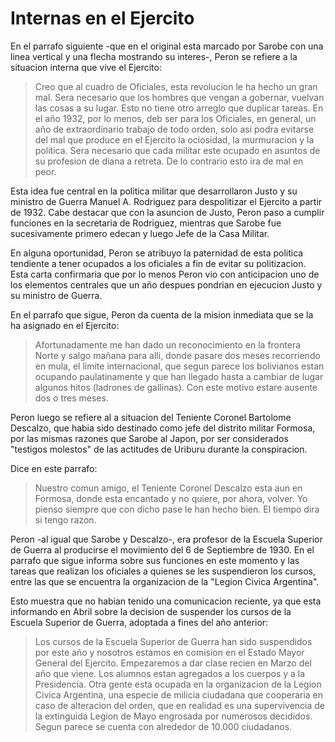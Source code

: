 # Internas en el Ejercito

En el parrafo siguiente -que en el original esta marcado por Sarobe con una linea vertical y una flecha mostrando su interes-, Peron se refiere a la situacion
interna que vive el Ejercito:

> Creo que al cuadro de Oficiales, esta revolucion le ha hecho un gran mal.
> Sera necesario que los hombres que vengan a gobernar, vuelvan las cosas a su lugar.
> Esto no tiene otro arreglo que duplicar tareas.
> En el año 1932, por lo menos, deb ser para los Oficiales, en general, un año de extraordinario trabajo de todo orden,
> solo asi podra evitarse del mal que produce en el Ejercito la ociosidad, la murmuracion y la politica.
> Sera necesario que cada militar este ocupado en asuntos de su profesion de diana a retreta.
> De lo contrario esto ira de mal en peor.

Esta idea fue central en la politica militar que desarrollaron Justo y su ministro de Guerra Manuel A. Rodriguez para despolitizar el Ejercito a partir de 1932.
Cabe destacar que con la asuncion de Justo, Peron paso a cumplir funciones en la secretaria de Rodriguez, mientras que Sarobe fue sucesivamente primero edecan y luego Jefe de la Casa Militar.

En alguna oportunidad, Peron se atribuyo la paternidad de esta politica tendiente a tener ocupados a los oficiales a fin de evitar su politizacion.
Esta carta confirmaria que por lo menos Peron vio con anticipacion uno de los elementos centrales que un año despues pondrian en ejecucion Justo y su ministro de Guerra.

En el parrafo que sigue, Peron da cuenta de la mision inmediata que se la ha asignado en el Ejercito:

> Afortunadamente me han dado un reconocimiento en la frontera Norte y salgo mañana para alli, donde pasare dos meses recorriendo en mula, el limite internacional,
> que segun parece los bolivianos estan ocupando paulatinamente y que han llegado hasta a cambiar de lugar algunos hitos (ladrones de gallinas).
> Con este motivo estare ausente dos o tres meses.

Peron luego se refiere al a situacion del Teniente Coronel Bartolome Descalzo, que habia sido destinado como jefe del distrito militar Formosa, por las mismas razones que Sarobe
al Japon, por ser considerados "testigos molestos" de las actitudes de Uriburu durante la conspiracion.

Dice en este parrafo:

> Nuestro comun amigo, el Teniente Coronel Descalzo esta aun en Formosa, donde esta encantado y no quiere, por ahora, volver.
> Yo pienso siempre que con dicho pase le han hecho bien.
> El tiempo dira si tengo razon.

Peron -al igual que Sarobe y Descalzo-, era profesor de la Escuela Superior de Guerra al producirse el movimiento del 6 de Septiembre de 1930.
En el parrafo que sigue informa sobre sus funciones en este momento y las tareas que realizan los oficiales a quienes se les suspendieron los cursos, entre las que se encuentra la
organizacion de la "Legion Civica Argentina".

Esto muestra que no habian tenido una comunicacion reciente, ya que esta informando en Abril sobre la decision de suspender los cursos de la Escuela Superior de Guerra, adoptada a fines del año anterior:

> Los cursos de la Escuela Superior de Guerra han sido suspendidos por este año y nosotros estamos en comision en el Estado Mayor General del Ejercito.
> Empezaremos a dar clase recien en Marzo del año que viene.
> Los alumnos estan agregados a los cuerpos y a la Presidencia.
> Otra gente esta ocupada en la organizacion de la Legion Civica Argentina, una especie de milicia ciudadana que cooperaria en caso de alteracion del orden,
> que en realidad es una supervivencia de la extinguida Legion de Mayo engrosada por numerosos decididos.
> Segun parece se cuenta con alrededor de 10.000 ciudadanos.
